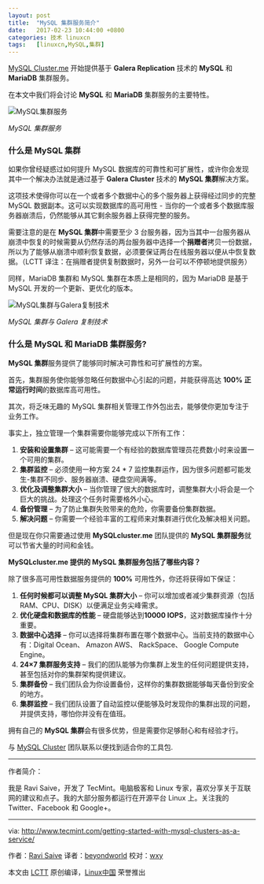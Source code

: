 ```yaml
---
layout: post
title:	"MySQL 集群服务简介"
date:	2017-02-23 10:44:00 +0800 
categories:	技术 linuxcn 
tags:	[linuxcn,MySQL,集群]
---
```



[MySQL Cluster.me](https://www.mysqlcluster.me/) 开始提供基于 **Galera Replication** 技术的 **MySQL** 和 **MariaDB** 集群服务。


在本文中我们将会讨论 **MySQL** 和 **MariaDB** 集群服务的主要特性。


![MySQL集群服务](/Asserts/Images//attachment/album/201702/22/235017h3oujdxgj16martc.png)


*MySQL 集群服务*


### 什么是 MySQL 集群


如果你曾经疑惑过如何提升 MySQL 数据库的可靠性和可扩展性，或许你会发现其中一个解决办法就是通过基于 **Galera Cluster** 技术的 **MySQL 集群**解决方案。


这项技术使得你可以在一个或者多个数据中心的多个服务器上获得经过同步的完整 MySQL 数据副本。这可以实现数据库的高可用性 - 当你的一个或者多个数据库服务器崩溃后，仍然能够从其它剩余服务器上获得完整的服务。


需要注意的是在 **MySQL 集群**中需要至少 3 台服务器，因为当其中一台服务器从崩溃中恢复的时候需要从仍然存活的两台服务器中选择一个**捐赠者**拷贝一份数据，所以为了能够从崩溃中顺利恢复数据，必须要保证两台在线服务器以便从中恢复数据。（LCTT 译注：在捐赠者提供复制数据时，另外一台可以不停顿地提供服务）


同样，MariaDB 集群和 MySQL 集群在本质上是相同的，因为 MariaDB 是基于 MySQL 开发的一个更新、更优化的版本。


![MySQL集群与Galera复制技术](/Asserts/Images//attachment/album/201702/22/235018xtw0pezik0t45t3p.png)


*MySQL 集群与 Galera 复制技术*


### 什么是 MySQL 和 MariaDB 集群服务?


**MySQL 集群**服务提供了能够同时解决可靠性和可扩展性的方案。


首先，集群服务使你能够忽略任何数据中心引起的问题，并能获得高达 **100% 正常运行时间**的数据库高可用性。


其次，将乏味无趣的 MySQL 集群相关管理工作外包出去，能够使你更加专注于业务工作。


事实上，独立管理一个集群需要你能够完成以下所有工作：


1. **安装和设置集群** – 这可能需要一个有经验的数据库管理员花费数小时来设置一个可用的集群。
2. **集群监控** – 必须使用一种方案 24 \* 7 监控集群运作，因为很多问题都可能发生-集群不同步、服务器崩溃、硬盘空间满等。
3. **优化及调整集群大小** – 当你管理了很大的数据库时，调整集群大小将会是一个巨大的挑战。处理这个任务时需要格外小心。
4. **备份管理** – 为了防止集群失败带来的危险，你需要备份集群数据。
5. **解决问题** – 你需要一个经验丰富的工程师来对集群进行优化及解决相关问题。


但是现在你只需要通过使用 **MySQLcluster.me** 团队提供的 **MySQL 集群服务**就可以节省大量的时间和金钱。


**MySQLcluster.me 提供的 MySQL 集群服务包括了哪些内容？**


除了很多高可用性数据服务提供的 **100%** 可用性外，你还将获得如下保证：


1. **任何时候都可以调整 MySQL 集群大小** – 你可以增加或者减少集群资源（包括 RAM、CPU、DISK）以便满足业务尖峰需求。
2. **优化硬盘和数据库的性能** – 硬盘能够达到**10000 IOPS**，这对数据库操作十分重要。
3. **数据中心选择** – 你可以选择将集群布置在哪个数据中心。当前支持的数据中心有：Digital Ocean、 Amazon AWS、 RackSpace、 Google Compute Engine。
4. **24×7 集群服务支持** – 我们的团队能够为你集群上发生的任何问题提供支持，甚至包括对你的集群架构提供建议。
5. **集群备份** – 我们团队会为你设置备份，这样你的集群数据能够每天备份到安全的地方。
6. **集群监控** – 我们团队设置了自动监控以便能够及时发现你的集群出现的问题，并提供支持，哪怕你并没有在值班。


拥有自己的 **MySQL 集群**会有很多优势，但是需要你足够耐心和有经验才行。


与 [MySQL Cluster](https://www.mysqlcluster.me/) 团队联系以便找到适合你的工具包.




---


作者简介：


我是 Ravi Saive，开发了 TecMint。电脑极客和 Linux 专家，喜欢分享关于互联网的建议和点子。我的大部分服务都运行在开源平台 Linux 上。关注我的 Twitter、Facebook 和 Google+。




---


via: <http://www.tecmint.com/getting-started-with-mysql-clusters-as-a-service/>


作者：[Ravi Saive](http://www.tecmint.com/author/admin/) 译者：[beyondworld](https://github.com/beyondworld) 校对：[wxy](https://github.com/wxy)


本文由 [LCTT](https://github.com/LCTT/TranslateProject) 原创编译，[Linux中国](https://linux.cn/) 荣誉推出
